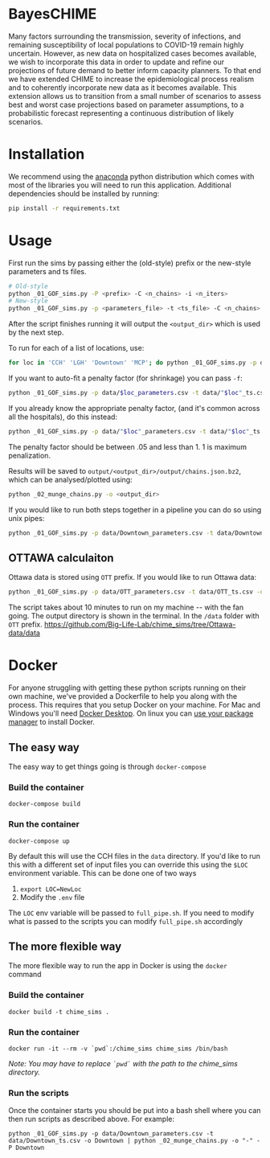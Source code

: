 
# BayesCHIME

Many factors surrounding the transmission, severity of infections, and remaining susceptibility of local populations to COVID-19 remain highly uncertain. However, as new data on hospitalized cases becomes available, we wish to incorporate this data in order to update and refine our projections of future demand to better inform capacity planners. To that end we have extended CHIME to increase the epidemiological process realism and to coherently incorporate new data as it becomes available. This extension allows us to transition from a small number of scenarios to assess best and worst case projections based on parameter assumptions, to a probabilistic forecast representing a continuous distribution of likely scenarios.


# Installation
We recommend using the [anaconda](https://www.anaconda.com/distribution/) python distribution which comes with most of the libraries you will need to run this application. Additional dependencies should be installed by running:
```bash
pip install -r requirements.txt
```

# Usage

First run the sims by passing either the (old-style) prefix or the new-style parameters and ts files.

```bash
# Old-style
python _01_GOF_sims.py -P <prefix> -C <n_chains> -i <n_iters>
# New-style
python _01_GOF_sims.py -p <parameters_file> -t <ts_file> -C <n_chains> -i <n_iters>
```

After the script finishes running it will output the `<output_dir>` which is used by the next step.

To run for each of a list of locations, use:

```bash
for loc in 'CCH' 'LGH' 'Downtown' 'MCP'; do python _01_GOF_sims.py -p data/"$loc"_parameters.csv -t data/"$loc"_ts.csv -C 8 -i 5000; done
```

If you want to auto-fit a penalty factor (for shrinkage) you can pass `-f`:
```bash
python _01_GOF_sims.py -p data/$loc_parameters.csv -t data/"$loc"_ts.csv -C 8 -i 5000 -f
```

If you already know the appropriate penalty factor, (and it's common across all the hospitals), do this instead:
```bash
python _01_GOF_sims.py -p data/"$loc"_parameters.csv -t data/"$loc"_ts.csv -C 8 -i 5000 --penalty 0.5
```
The penalty factor should be between .05 and less than 1.  1 is maximum penalization.

Results will be saved to `output/<output_dir>/output/chains.json.bz2`, which can be analysed/plotted using:

```bash
python _02_munge_chains.py -o <output_dir>
```

If you would like to run both steps together in a pipeline you can do so using unix pipes:
```bash
python _01_GOF_sims.py -p data/Downtown_parameters.csv -t data/Downtown_ts.csv -o Downtown | python _02_munge_chains.py -o "-" -P Downtown
```

## OTTAWA calculaiton

Ottawa data is stored using `OTT` prefix. If you would like to run Ottawa data:
```bash
python _01_GOF_sims.py -p data/OTT_parameters.csv -t data/OTT_ts.csv -o OTT | python _02_munge_chains.py -o "-" -P OTT
```
The script takes about 10 minutes to run on my machine -- with the fan going.
The output directory is shown in the terminal. In the `/data` folder with `OTT` prefix.
https://github.com/Big-Life-Lab/chime_sims/tree/Ottawa-data/data

# Docker
For anyone struggling with getting these python scripts running on their own
machine, we've provided a Dockerfile to help you along with the process.
This requires that you setup Docker on your machine. For Mac and Windows
you'll need [Docker Desktop](https://www.docker.com/products/docker-desktop).
On linux you can
[use your package manager](https://runnable.com/docker/install-docker-on-linux)
to install Docker.

## The easy way
The easy way to get things going is through `docker-compose`
### Build the container
`docker-compose build`
### Run the container
`docker-compose up`

By default this will use the CCH files in the `data` directory.
If you'd like to run this with a different set of input files you can override
this using the `$LOC` environment variable. This can be done one of two ways
1. `export LOC=NewLoc`
2. Modify the `.env` file

The `LOC` env variable will be passed to `full_pipe.sh`. If you need to modify
what is passed to the scripts you can modify `full_pipe.sh` accordingly

## The more flexible way
The more flexible way to run the app in Docker is using the `docker` command
### Build the container
`docker build -t chime_sims .`
### Run the container
``docker run -it --rm -v `pwd`:/chime_sims chime_sims /bin/bash``

*Note: You may have to replace `` `pwd` `` with the path to the chime_sims
directory.*
### Run the scripts
Once the container starts you should be put into a bash shell where you can
then run scripts as described above. For example:

`python _01_GOF_sims.py -p data/Downtown_parameters.csv -t data/Downtown_ts.csv -o Downtown | python _02_munge_chains.py -o "-" -P Downtown`

